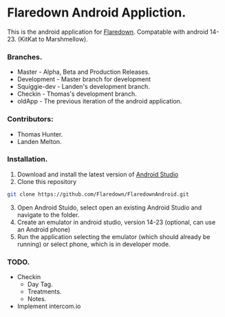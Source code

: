 # Flaredown Android Appliction.
This is the android application for [Flaredown](http://www.flaredown.com/).
Compatable with android 14-23. (KitKat to Marshmellow).

### Branches.
- Master - Alpha, Beta and Production Releases.
- Development - Master branch for development
- Squiggie-dev - Landen's development branch.
- Checkin - Thomas's development branch.
- oldApp - The previous iteration of the android application.

### Contributors:
- Thomas Hunter.
- Landen Melton.

### Installation.
1. Download and install the latest version of [Android Studio](http://developer.android.com/sdk/index.html)
2. Clone this repository 
```sh
git clone https://github.com/Flaredown/FlaredownAndroid.git
```
3. Open Android Stuido, select open an existing Android Studio and navigate to the folder.
4. Create an emulator in android studio, version 14-23 (optional, can use an Android phone)
5. Run the application selecting the emulator (which should already be running) or select phone, which is in developer mode.

### TODO.
- Checkin
    - Day Tag.
    - Treatments.
    - Notes.
- Implement intercom.io